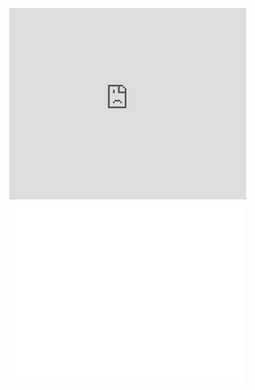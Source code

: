 <object width="425" height="344"><param name="movie" value="http://www.youtube.com/v/DT044sDR4Kg&hl=en&fs=1"></param><param name="allowFullScreen" value="true"></param><embed src="http://www.youtube.com/v/DT044sDR4Kg&hl=en&fs=1" type="application/x-shockwave-flash" allowfullscreen="true" width="425" height="344"></embed></object>

<iframe width="420" height="315" src="//www.youtube.com/embed/DT044sDR4Kg" frameborder="0" allowfullscreen></iframe>